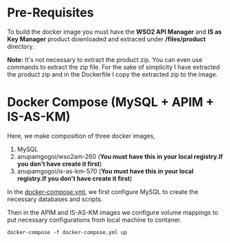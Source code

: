 
# Pre-Requisites
To build the docker image you must have the **WSO2 API Manager** and **IS as Key Manager** product downloaded and extraced under **/files/product** directory.

**Note:** It's not necessary to extract the product zip. You can even use commands to extract the zip file. For the sake of simplicity I have extracted the product zip and in the Dockerfile I copy the extracted zip to the image.

# Docker Compose (MySQL + APIM + IS-AS-KM)

Here, we make composition of three docker images,

1. MySQL
2. anupamgogoi/wso2am-260 (**You must have this in your local registry.If you don't have create it first**)
3. anupamgogoi/is-as-km-570 (**You must have this in your local registry.If you don't have create it first**)

In the [docker-compose.yml](https://github.com/anupamgogoi-wso2/docker-wso2/blob/master/APIM-WITH-IS-AS-KM/mysql/docker-compose.yml), we first configure MySQL to create the necessary databases and scripts. 

Then in the APIM and IS-AS-KM images we configure volume mappings to put necessary configurations from local machine to contaner. 

```
docker-compose -f docker-compose.yml up
```
